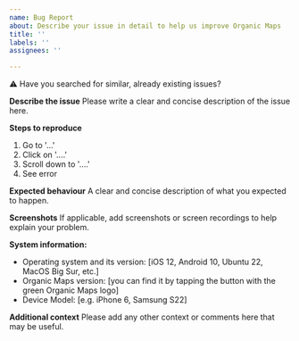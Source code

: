 ```yaml
---
name: Bug Report
about: Describe your issue in detail to help us improve Organic Maps
title: ''
labels: ''
assignees: ''

---
```


⚠ Have you searched for similar, already existing issues?

**Describe the issue**
Please write a clear and concise description of the issue here.


**Steps to reproduce**
1. Go to '...'
2. Click on '....'
3. Scroll down to '....'
4. See error


**Expected behaviour**
A clear and concise description of what you expected to happen.


**Screenshots**
If applicable, add screenshots or screen recordings to help explain your problem.


**System information:**
 - Operating system and its version: [iOS 12, Android 10, Ubuntu 22, MacOS Big Sur, etc.]
 - Organic Maps version: [you can find it by tapping the button with the green Organic Maps logo]
 - Device Model: [e.g. iPhone 6, Samsung S22]


**Additional context**
Please add any other context or comments here that may be useful.
